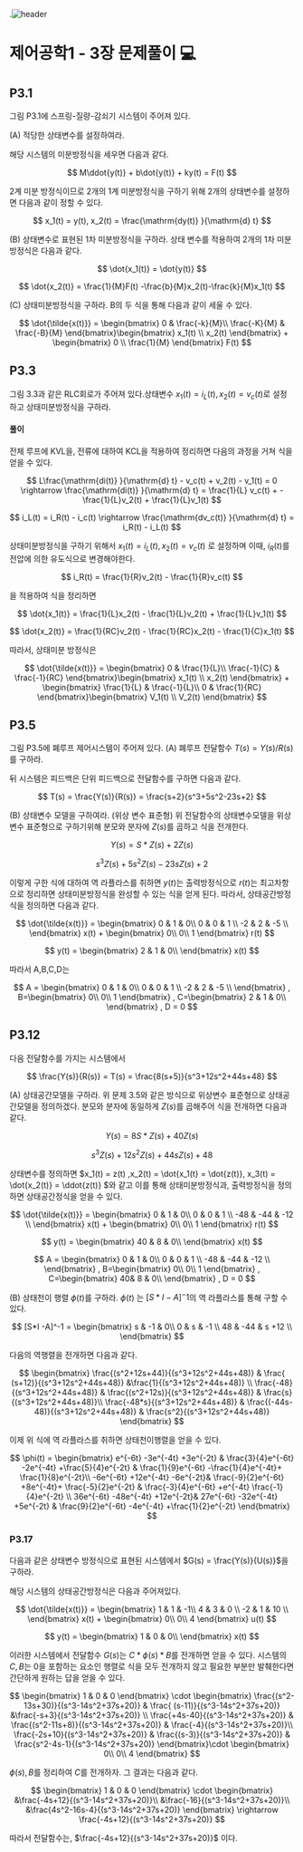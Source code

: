 .![header](https://capsule-render.vercel.app/api?type=wave&color=auto&height=300&section=header&text=Control-Systems-Engineering&fontSize=30)




#  제어공학1 - 3장 문제풀이 :computer: 



## P3.1
그림 P3.1에 스프링-질량-감쇠기 시스템이 주어져 있다.

(A) 적당한 상태변수를 설정하여라.

해당 시스템의 미분방정식을 세우면 다음과 같다.

$$
M\ddot{y(t)} + b\dot{y(t)} + ky(t) = F(t)
$$

2계 미분 방정식이므로 2개의 1계 미분방정식을 구하기 위해 2개의 상태변수를 설정하면 다음과 같이 정할 수 있다.

$$
x_1(t) = y(t), x_2(t) = \frac{\mathrm{dy(t)} }{\mathrm{d} t}
$$

(B) 상태변수로 표현된 1차 미분방정식을 구하라.
상태 변수를 적용하여 2개의 1차 미분방정식은 다음과 같다.

$$
\dot{x_1(t)} = \dot{y(t)}
$$

$$
\dot{x_2(t)} = \frac{1}{M}F(t) -\frac{b}{M}x_2(t)-\frac{k}{M}x_1(t)
$$

(C) 상태미분방정식을 구하라.
B의 두 식을 통해 다음과 같이 세울 수 있다.

$$
\dot{\tilde{x(t)}} = \begin{bmatrix}
0 & \frac{-k}{M}\\ 
\frac{-K}{M} & \frac{-B}{M}
\end{bmatrix}\begin{bmatrix}
 x_1(t) \\
 x_2(t)
\end{bmatrix}
+
\begin{bmatrix}
0 \\
 \frac{1}{M}
\end{bmatrix}
F(t)
$$


## P3.3
그림 3.3과 같은 RLC회로가 주어져 있다.상태변수 $x_1(t) = i_L(t),x_2(t) = v_c(t)$로 설정하고 상태미분방정식을 구하라. 
#### 풀이

전체 루프에 KVL을, 전류에 대하여  KCL을 적용하여 정리하면 다음의 과정을 거쳐 식을 얻을 수 있다.

$$
L\frac{\mathrm{di(t)} }{\mathrm{d} t} - v_c(t) + v_2(t) - v_1(t) = 0
\rightarrow
\frac{\mathrm{di(t)} }{\mathrm{d} t}  = \frac{1}{L} v_c(t) + -\frac{1}{L}v_2(t) + \frac{1}{L}v_1(t)
$$


$$
i_L(t) = i_R(t) - i_c(t) \rightarrow  \frac{\mathrm{dv_c(t)} }{\mathrm{d} t} = i_R(t) - i_L(t)
$$

상태미분방정식을 구하기 위해서 $x_1(t) = i_L(t), x_2(t) = v_c(t)$ 로 설정하며 이때, $i_R(t)$를  전압에 의한 유도식으로 변경해야한다.

$$
i_R(t) = \frac{1}{R}v_2(t) - \frac{1}{R}v_c(t)
$$

을 적용하여 식을 정리하면

$$
\dot{x_1(t)} = \frac{1}{L}x_2(t) - \frac{1}{L}v_2(t) + \frac{1}{L}v_1(t)
$$

$$
\dot{x_2(t)} = \frac{1}{RC}v_2(t) - \frac{1}{RC}x_2(t) - \frac{1}{C}x_1(t)
$$

따라서, 상태미분 방정식은

$$
\dot{\tilde{x(t)}} = \begin{bmatrix}
0 & \frac{1}{L}\\ 
\frac{-1}{C} & \frac{-1}{RC}
\end{bmatrix}\begin{bmatrix}
 x_1(t) \\
 x_2(t)
\end{bmatrix}
+
\begin{bmatrix}
 \frac{1}{L} & \frac{-1}{L}\\ 
 0 & \frac{1}{RC}
\end{bmatrix}\begin{bmatrix}
 V_1(t) \\
 V_2(t)
\end{bmatrix}
$$




## P3.5
그림 P3.5에 폐루프 제어시스템이 주어져 있다.
(A) 폐루프 전달함수 $T(s) = Y(s) / R(s)$를 구하라.

뒤 시스템은 피드백은 단위 피드백으로 전달함수를 구하면 다음과 같다.

$$
T(s) = \frac{Y(s)}{R(s)} = \frac{s+2}{s^3+5s^2-23s+2}
$$

(B) 상태변수 모델을 구하여라. (위상 변수 표준형)
위 전달함수의 상태변수모델을 위상 변수 표준형으로 구하기위해 분모와 분자에 $Z(s)$를 곱하고 식을 전개한다.

$$
Y(s) = S*Z(s) + 2Z(s)
$$

$$
s^3Z(s)+5s^2Z(s)-23sZ(s)+2
$$

이렇게 구한 식에 대하여 역 라플라스를 취하면 $y(t)$는 출력방정식으로 $r(t)$는 최고차항으로 정리하면 상태미분방정식을 완성할 수 있는 식을 얻게 된다. 따라서, 상태공간방정식을 정의하면 다음과 같다.

$$
\dot{\tilde{x(t)}} = \begin{bmatrix}
0 & 1 & 0\\ 
0 & 0 & 1 \\
-2 & 2 & -5 \\
\end{bmatrix}
x(t)
+
\begin{bmatrix}
 0\\ 
 0\\
 1
\end{bmatrix}
r(t)
$$

$$
y(t) =  \begin{bmatrix}
2 & 1 & 0\\ 
\end{bmatrix}
x(t)
$$

따라서 A,B,C,D는

$$
A = \begin{bmatrix}
0 & 1 & 0\\ 
0 & 0 & 1 \\
-2 & 2 & -5 \\
\end{bmatrix}
,
B=\begin{bmatrix}
 0\\ 
 0\\
 1
\end{bmatrix}
,
C=\begin{bmatrix}
2 & 1 & 0\\ 
\end{bmatrix}
,
D = 0
$$

## P3.12
다음 전달함수를 가지는 시스템에서

$$
\frac{Y(s)}{R(s)} = T(s) = \frac{8(s+5)}{s^3+12s^2+44s+48}
$$

(A) 상태공간모델을 구하라.
위 문제 3.5와 같은 방식으로 위상변수 표준형으로 상태공간모델을 정의하겠다.
분모와 분자에 동일하게 $Z(s)$를 곱해주어 식을 전개하면 다음과 같다.

$$
Y(s) = 8S*Z(s) + 40Z(s)
$$

$$
s^3Z(s)+12s^2Z(s) + 44sZ(s) + 48
$$

상태변수를 정의하면 $x_1(t) = z(t) ,x_2(t) = \dot{x_1(t} = \dot{z(t)}, x_3(t) = \dot{x_2(t)} = \ddot{z(t)} $와 같고 이를 통해 상태미분방정식과, 출력방정식을 정의하면 상태공간정식을 얻을 수 있다.

$$
\dot{\tilde{x(t)}} = \begin{bmatrix}
0 & 1 & 0\\ 
0 & 0 & 1 \\
-48 & -44 & -12 \\
\end{bmatrix}
x(t)
+
\begin{bmatrix}
 0\\ 
 0\\
 1
\end{bmatrix}
r(t)
$$

$$
y(t) =  \begin{bmatrix}
40 & 8 & 0\\ 
\end{bmatrix}
x(t)
$$

$$
A = \begin{bmatrix}
0 & 1 & 0\\ 
0 & 0 & 1 \\
-48 & -44 & -12 \\
\end{bmatrix}
,
B=\begin{bmatrix}
 0\\ 
 0\\
 1
\end{bmatrix}
,
C=\begin{bmatrix}
40& 8 & 0\\ 
\end{bmatrix}
,
D = 0
$$

(B) 상태천이 행렬 $\phi(t)$를 구하라.
$\phi(t)$ 는 $[S*I -A]^-1$의 역 라플라스를 통해 구할 수 있다. 

$$ 
[S*I -A]^-1 = \begin{bmatrix}
s & -1 & 0\\ 
0 & s & -1 \\
48 & -44 & s +12 \\
\end{bmatrix} 
$$ 

다음의 역행렬을 전개하면 다음과 같다.

$$
\begin{bmatrix}
\frac{(s^2+12s+44)}{(s^3+12s^2+44s+48)} & \frac{ (s+12)}{(s^3+12s^2+44s+48)} &\frac{1}{(s^3+12s^2+44s+48)} \\ 
\frac{-48}{(s^3+12s^2+44s+48)} & \frac{(s^2+12s)}{(s^3+12s^2+44s+48)} & \frac{s}{(s^3+12s^2+44s+48)}\\ 
\frac{-48*s}{(s^3+12s^2+44s+48)} & \frac{(-44s-48)}{(s^3+12s^2+44s+48)} & \frac{s^2}{(s^3+12s^2+44s+48)}
\end{bmatrix}
$$

이제 위 식에 역 라플라스를 취하면 상태천이행렬을 얻을 수 있다.

$$
\phi(t) = 
\begin{bmatrix}
e^{-6t} -3e^{-4t} +3e^{-2t} & \frac{3}{4}e^{-6t} -2e^{-4t} +\frac{5}{4}e^{-2t} & \frac{1}{9}e^{-6t} -\frac{1}{4}e^{-4t}+ \frac{1}{8}e^{-2t}\\ 
-6e^{-6t} +12e^{-4t} -6e^{-2t}& \frac{-9}{2}e^{-6t} +8e^{-4t}+ \frac{-5}{2}e^{-2t} & \frac{-3}{4}e^{-6t} +e^{-4t} \frac{-1}{4}e^{-2t} \\ 
 36e^{-6t} -48e^{-4t} +12e^{-2t}& 27e^{-6t} -32e^{-4t} +5e^{-2t} & \frac{9}{2}e^{-6t} -4e^{-4t} +\frac{1}{2}e^{-2t}
\end{bmatrix}
$$

### P3.17
다음과 같은 상태변수 방정식으로 표현된 시스템에서 $G(s) = \frac{Y(s)}{U(s)}$을 구하라.

해당 시스템의 상태공간방정식은 다음과 주어져있다.

$$
\dot{\tilde{x(t)}} = \begin{bmatrix}
1 & 1 & -1\\ 
4 & 3 & 0 \\
-2 & 1 & 10 \\
\end{bmatrix}
x(t)
+
\begin{bmatrix}
 0\\ 
 0\\
 4
\end{bmatrix}
u(t)
$$

$$
y(t) =  \begin{bmatrix}
1 & 0 & 0\\ 
\end{bmatrix}
x(t)
$$

이러한 시스템에서 전달함수 $G(s)$는 $C*\phi(s)*B$를 전개하면 얻을 수 있다. 시스템의 $C,B$는 $0$을 포함하는 요소인 행렬로 식을 모두 전개하지 않고 필요한 부분만 발췌한다면 간단하게 원하는 답을 얻을 수 있다.


$$
\begin{bmatrix}
1 & 0 & 0
\end{bmatrix} \cdot 
\begin{bmatrix}
\frac{(s^2-13s+30)}{(s^3-14s^2+37s+20)} & \frac{ (s-11)}{(s^3-14s^2+37s+20)} &\frac{-s+3}{(s^3-14s^2+37s+20)} \\ 
\frac{+4s-40}{(s^3-14s^2+37s+20)} & \frac{(s^2-11s+8)}{(s^3-14s^2+37s+20)} & \frac{-4}{(s^3-14s^2+37s+20)}\\ 
\frac{-2s+10}{(s^3-14s^2+37s+20)} & \frac{(s-3)}{(s^3-14s^2+37s+20)} & \frac{s^2-4s-1}{(s^3-14s^2+37s+20)}
\end{bmatrix}\cdot \begin{bmatrix}
0\\
0\\
4 
\end{bmatrix}
$$

$\phi(s),B$를 정리하여 $C$를 전개하자. 그 결과는 다음과 같다.

$$
\begin{bmatrix}
1 & 0 & 0
\end{bmatrix} \cdot 
\begin{bmatrix}
&\frac{-4s+12}{(s^3-14s^2+37s+20)}\\ 
&\frac{-16}{(s^3-14s^2+37s+20)}\\ 
&\frac{4s^2-16s-4}{(s^3-14s^2+37s+20)}
\end{bmatrix}
\rightarrow 
\frac{-4s+12}{(s^3-14s^2+37s+20)}
$$





따라서 전달함수는, $\frac{-4s+12}{(s^3-14s^2+37s+20)}$ 이다.
